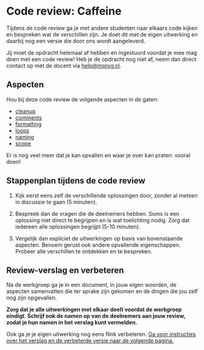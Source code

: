 # Code review: Caffeine

Tijdens de code review ga je met andere studenten naar elkaars code kijken en bespreken wat de verschillen zijn. Je doet dit met de eigen uitwerking en daarbij nog een versie die door ons wordt aangeleverd.

Jij moet de opdracht helemaal af hebben en ingestuurd voordat je mee mag doen met een code review! Heb je de opdracht nog niet af, neem dan direct contact op met de docent via <help@mprog.nl>.

## Aspecten

Hou bij deze code review de volgende aspecten in de gaten:

- [cleanup](/quality/aspects/cleanup)
- [comments](/quality/aspects/comments)
- [formatting](/quality/aspects/formatting)
- [loops](/quality/aspects/loops)
- [naming](/quality/aspects/naming)
- [scope](/quality/aspects/scope)

Er is nog veel meer dat je kan opvallen en waar je over kan praten: vooral doen!

## Stappenplan tijdens de code review

1.  Kijk eerst eens zelf de verschillende oplossingen door, zonder al meteen in discussie te gaan (5 minuten).

2.  Bespreek dan de vragen die de deelnemers hebben. Soms is een oplossing niet direct te begrijpen en is wat toelichting nodig. Zorg dat iedereen alle oplossingen begrijpt (5-10 minuten).

3.  Vergelijk dan expliciet de uitwerkingen op basis van bovenstaande aspecten. Benoem gerust ook andere opvallende eigenschappen. Probeer alle verschillen te ontdekken en te bespreken.

## Review-verslag en verbeteren

Na de werkgroep ga je in een document, in jouw eigen woorden, de aspecten samenvatten die ter sprake zijn gekomen en de dingen die jou zelf nog zijn opgevallen.

**Zorg dat je alle uitwerkingen met elkaar deelt voordat de werkgroep eindigt. Schrijf ook de namen op van de deelnemers aan jouw review, zodat je hun namen in het verslag kunt vermelden.**

Ook ga je je eigen uitwerking nog eens flink verbeteren. [Ga voor instructies over het verslag en de verbeterde versie naar de volgende pagina.](/reviews/r1/revised)
